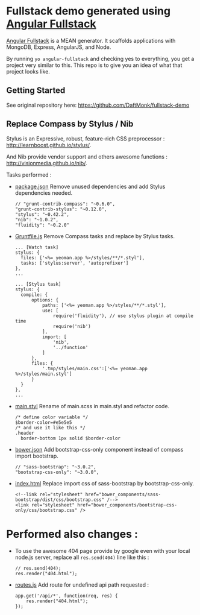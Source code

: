 # Fullstack demo generated using [Angular Fullstack][1]

[Angular Fullstack][1] is a MEAN generator. It scaffolds applications with MongoDB, Express, AngularJS, and Node. 

By running `yo angular-fullstack` and checking yes to everything, you get a project very similar to this. This repo is to give you an idea of what that project looks like.

## Getting Started

See original repository here: https://github.com/DaftMonk/fullstack-demo

## Replace Compass by Stylus / Nib

Stylus is an Expressive, robust, feature-rich CSS preprocessor : http://learnboost.github.io/stylus/.

And Nib provide vendor support and others awesome functions : http://visionmedia.github.io/nib/.

Tasks performed :

 * [package.json][2] Remove unused dependencies and add Stylus dependencies needed.

      ```
      // "grunt-contrib-compass": "~0.6.0",
      "grunt-contrib-stylus": "~0.12.0",
      "stylus": "~0.42.2",
      "nib": "~1.0.2",
      "fluidity": "~0.2.0"
      ```

 * [Gruntfile.js][3] Remove Compass tasks and replace by Stylus tasks.

      ```
      ... [Watch task]
      stylus: {
        files: ['<%= yeoman.app %>/styles/**/*.styl'],
        tasks: ['stylus:server', 'autoprefixer']
      },
      ...
      ```

      ```
      ... [Stylus task]
      stylus: {
        compile: {
            options: {
                paths: ['<%= yeoman.app %>/styles/**/*.styl'],
                use: [
                    require('fluidity'), // use stylus plugin at compile time
                    require('nib')
                ],
                import: [
                    'nib',
                    '../function'
                ]
            },
            files: {
                '.tmp/styles/main.css':['<%= yeoman.app %>/styles/main.styl']
            }
        }
      },
      ...
      ```

 * [main.styl][4] Rename of main.scss in main.styl and refactor code.

      ```
      /* define color variable */
      $border-color=#e5e5e5
      /* and use it like this */
      .header
        border-bottom 1px solid $border-color
      ```

 * [bower.json][5] Add bootstrap-css-only component instead of compass import bootstrap.

      ```
      // "sass-bootstrap": "~3.0.2",
      "bootstrap-css-only": "~3.0.0",
      ```

 * [index.html][6] Replace import css of sass-bootstrap by bootstrap-css-only.

      ```
      <!--link rel="stylesheet" href="bower_components/sass-bootstrap/dist/css/bootstrap.css" /-->
      <link rel="stylesheet" href="bower_components/bootstrap-css-only/css/bootstrap.css" />
      ```

# Performed also changes :

 * To use the awesome 404 page provide by google even with your local node.js server, replace all ```res.send(404)``` line like this :

      ```
      // res.send(404);
      res.render("404.html");
      ```

 * [routes.js][7] Add route for undefined api path requested :

      ```
      app.get('/api/*', function(req, res) {
          res.render("404.html");
      });
      ```


  [1]: https://github.com/DaftMonk/generator-angular-fullstack
  [2]: https://github.com/Gwivv/fullstack-demo/blob/master/package.json
  [3]: https://github.com/Gwivv/fullstack-demo/blob/master/Gruntfile.js
  [4]: https://github.com/Gwivv/fullstack-demo/blob/master/app/styles/main.styl
  [5]: https://github.com/Gwivv/fullstack-demo/blob/master/bower.json
  [6]: https://github.com/Gwivv/fullstack-demo/blob/master/app/views/index.html
  [7]: https://github.com/Gwivv/fullstack-demo/blob/master/lib/routes.js